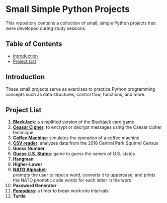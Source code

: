 # Small Simple Python Projects

This repository contains a collection of small, simple Python projects that were developed during study sessions. 

## Table of Contents

- [Introduction](#introduction)
- [Project List](#project-list)

## Introduction

These small projects serve as exercises to practice Python programming concepts such as data structures, control flow, functions, and more. 

## Project List

1. **[BlackJack](https://github.com/alphaKilowhisKEY/small_python_projects/tree/main/blackjack)**: a simplified version of the Blackjack card game
2. **[Ceasar Cipher](https://github.com/alphaKilowhisKEY/small_python_projects/tree/main/caesar_cipher)**: to encrypt or decrypt messages using the Caesar cipher technique
3. **[Coffee Machine](https://github.com/alphaKilowhisKEY/small_python_projects/tree/main/coffee%2Bmachine)**: simulates the operation of a coffee machine
4. **[CSV reader](https://github.com/alphaKilowhisKEY/small_python_projects/tree/main/csv_reader/central_park)**: analyzes data from the 2018 Central Park Squirrel Census 
5. **Guess Number**
6. **[Guess U.S. States](https://github.com/alphaKilowhisKEY/small_python_projects/tree/main/us_states)**: game to guess the names of U.S. states
7. **Hangman**
8. **Higher-Lower**
9. **[NATO Alphabet](https://github.com/alphaKilowhisKEY/small_python_projects/tree/main/nato_alphabet)**:   
    prompts the user to input a word, converts it to uppercase, and prints the NATO phonetic code words for each letter in the word
10. **Password Generator**
11. **[Pomodoro](https://github.com/alphaKilowhisKEY/small_python_projects/tree/main/pomodoro)**: a timer to break work into intervals
12. **Turtle**